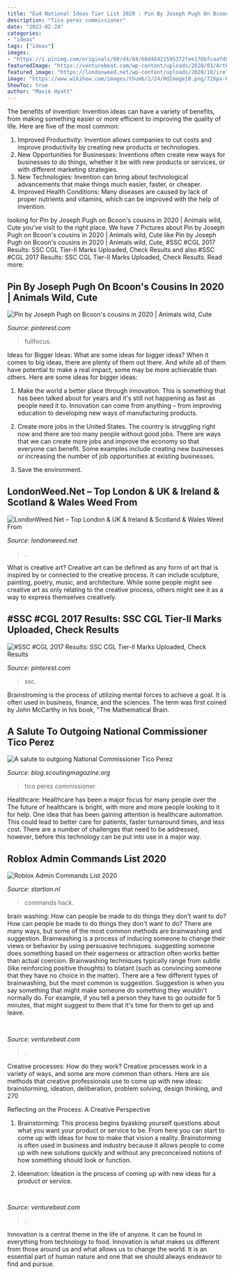 ```yaml
---
title: "Eu4 National Ideas Tier List 2020 : Pin By Joseph Pugh On Bcoon&#039;s Cousins In 2020"
description: "Tico perez commissioner"
date: "2023-02-24"
categories:
- "ideas"
tags: ["ideas"]
images:
- "https://i.pinimg.com/originals/60/d4/84/60d48421595372fee178bfcaafd8bc5b.png"
featuredImage: "https://venturebeat.com/wp-content/uploads/2020/03/Artboard-5.jpg?w=743"
featured_image: "https://londonweed.net/wp-content/uploads/2020/10/irelandcannabis-300x197.jpg"
image: "https://www.wikihow.com/images/thumb/2/24/HdImage10.png/728px-HdImage10.png"
ShowToc: true
author: "Maxie Hyatt"
---
```



The benefits of invention:
Invention ideas can have a variety of benefits, from making something easier or more efficient to improving the quality of life. Here are five of the most common: 
1. Improved Productivity: Invention allows companies to cut costs and improve productivity by creating new products or technologies.
2. New Opportunities for Businesses: Inventions often create new ways for businesses to do things, whether it be with new products or services, or with different marketing strategies.
3. New Technologies: Invention can bring about technological advancements that make things much easier, faster, or cheaper.
4. Improved Health Conditions: Many diseases are caused by lack of proper nutrients and vitamins, which can be improved with the help of invention. 
	

		
looking for Pin by Joseph Pugh on Bcoon&#039;s cousins in 2020 | Animals wild, Cute you've visit to the right place. We have 7 Pictures about Pin by Joseph Pugh on Bcoon&#039;s cousins in 2020 | Animals wild, Cute like Pin by Joseph Pugh on Bcoon&#039;s cousins in 2020 | Animals wild, Cute, #SSC #CGL 2017 Results: SSC CGL Tier-II Marks Uploaded, Check Results and also #SSC #CGL 2017 Results: SSC CGL Tier-II Marks Uploaded, Check Results. Read more:
		
    
## Pin By Joseph Pugh On Bcoon&#039;s Cousins In 2020 | Animals Wild, Cute

<img loading=lazy src="https://i.pinimg.com/474x/5c/b1/b4/5cb1b4a23cf080654cd1a780e39b73ab.jpg" onerror="this.onerror=null;this.src='https://tse1.mm.bing.net/th?id=OIP.4MGSFeFHlJkFAyjHdiydSwAAAA&amp;pid=15.1';" alt="Pin by Joseph Pugh on Bcoon&#039;s cousins in 2020 | Animals wild, Cute">

_Source: pinterest.com_

>fullfocus. 

	

Ideas for Bigger Ideas: What are some ideas for bigger ideas?
When it comes to big ideas, there are plenty of them out there. And while all of them have potential to make a real impact, some may be more achievable than others. Here are some ideas for bigger ideas:
1. Make the world a better place through innovation. This is something that has been talked about for years and it's still not happening as fast as people need it to. Innovation can come from anything – from improving education to developing new ways of manufacturing products.

2. Create more jobs in the United States. The country is struggling right now and there are too many people without good jobs. There are ways that we can create more jobs and improve the economy so that everyone can benefit. Some examples include creating new businesses or increasing the number of job opportunities at existing businesses.

3. Save the environment.

    
## LondonWeed.Net – Top London &amp; UK &amp; Ireland &amp; Scotland &amp; Wales Weed From

<img loading=lazy src="https://londonweed.net/wp-content/uploads/2020/10/irelandcannabis-300x197.jpg" onerror="this.onerror=null;this.src='https://tse1.mm.bing.net/th?id=OIP.yK0HsEry_qYUFgmqdG_BzAAAAA&amp;pid=15.1';" alt="LondonWeed.Net – Top London &amp; UK &amp; Ireland &amp; Scotland &amp; Wales Weed From">

_Source: londonweed.net_

>. 

	

What is creative art?
Creative art can be defined as any form of art that is inspired by or connected to the creative process. It can include sculpture, painting, poetry, music, and architecture. While some people might see creative art as only relating to the creative process, others might see it as a way to express themselves creatively.

    
## #SSC #CGL 2017 Results: SSC CGL Tier-II Marks Uploaded, Check Results

<img loading=lazy src="https://i.pinimg.com/originals/60/d4/84/60d48421595372fee178bfcaafd8bc5b.png" onerror="this.onerror=null;this.src='https://tse2.mm.bing.net/th?id=OIP.IBNXrOfpROf6H4C7EPpF_AHaD8&amp;pid=15.1';" alt="#SSC #CGL 2017 Results: SSC CGL Tier-II Marks Uploaded, Check Results">

_Source: pinterest.com_

>ssc. 

	

Brainstroming is the process of utilizing mental forces to achieve a goal. It is often used in business, finance, and the sciences. The term was first coined by John McCarthy in his book, "The Mathematical Brain.

    
## A Salute To Outgoing National Commissioner Tico Perez

<img loading=lazy src="https://i1.wp.com/blog.scoutingmagazine.org/wp-content/uploads/sites/2/2016/05/Tico-Perez-at-2013-Jamboree.jpg?fit=1200%2C628&amp;ssl=1" onerror="this.onerror=null;this.src='https://tse3.mm.bing.net/th?id=OIP.MUe34khveZrtKrAsweT0UQHaD4&amp;pid=15.1';" alt="A salute to outgoing National Commissioner Tico Perez">

_Source: blog.scoutingmagazine.org_

>tico perez commissioner. 

	

Healthcare: Healthcare has been a major focus for many people over the
The future of healthcare is bright, with more and more people looking to it for help. One idea that has been gaining attention is healthcare automation. This could lead to better care for patients, faster turnaround times, and less cost. There are a number of challenges that need to be addressed, however, before this technology can be put into use in a major way.

    
## Roblox Admin Commands List 2020

<img loading=lazy src="https://www.wikihow.com/images/thumb/2/24/HdImage10.png/728px-HdImage10.png" onerror="this.onerror=null;this.src='https://tse2.mm.bing.net/th?id=OIP.TgaLsEwApIIkzPlPIRH2JgHaD-&amp;pid=15.1';" alt="Roblox Admin Commands List 2020">

_Source: startion.nl_

>commands hack. 

	

brain washing: How can people be made to do things they don't want to do?
How can people be made to do things they don't want to do? There are many ways, but some of the most common methods are brainwashing and suggestion. Brainwashing is a process of inducing someone to change their views or behavior by using persuasive techniques. suggesting someone does something based on their eagerness or attraction often works better than actual coercion. Brainwashing techniques typically range from subtle (like reinforcing positive thoughts) to blatant (such as convincing someone that they have no choice in the matter). 
There are a few different types of brainwashing, but the most common is suggestion. Suggestion is when you say something that might make someone do something they wouldn't normally do. For example, if you tell a person they have to go outside for 5 minutes, that might suggest to them that it's time for them to get up and leave.

    
## 

<img loading=lazy src="https://venturebeat.com/wp-content/uploads/2020/03/Artboard-5.jpg?w=743" onerror="this.onerror=null;this.src='https://tse2.mm.bing.net/th?id=OIP.37aPtjaJFyY92_C_e5DgNwHaF-&amp;pid=15.1';" alt="">

_Source: venturebeat.com_

>. 

	

Creative processes: How do they work?
Creative processes work in a variety of ways, and some are more common than others. Here are six methods that creative professionals use to come up with new ideas: brainstorming, ideation, deliberation, problem solving, design thinking, and 270

Reflecting on the Process: A Creative Perspective

1. Brainstorming: This process begins byasking yourself questions about what you want your product or service to be. From here you can start to come up with ideas for how to make that vision a reality. Brainstorming is often used in business and industry because it allows people to come up with new solutions quickly and without any preconceived notions of how something should look or function.

2. Ideenation: Ideation is the process of coming up with new ideas for a product or service.

    
## 

<img loading=lazy src="https://venturebeat.com/wp-content/uploads/2020/04/superplus-Hills_of_Steel_2_Keyart_600x1200.jpg?w=800" onerror="this.onerror=null;this.src='https://tse4.mm.bing.net/th?id=OIP.kUdpwkBQezPQ3uh5B4Jm6gHaDt&amp;pid=15.1';" alt="">

_Source: venturebeat.com_

>. 

	

Innovation is a central theme in the life of anyone. It can be found in everything from technology to food. Innovation is what makes us different from those around us and what allows us to change the world. It is an essential part of human nature and one that we should always endeavor to find and pursue.


